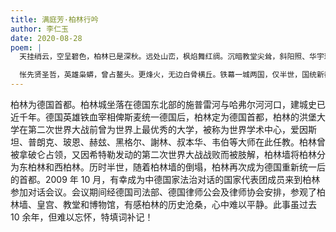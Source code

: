 ```yaml
---
title: 满庭芳·柏林行吟
author: 李仁玉
date: 2020-08-28
poem: |
  天挂绡云，空呈碧色，柏林已是深秋。远处山峦，枫焰舞红绸。沉暗教堂尖耸，斜阳照、华宇琼楼。草坪上，孩童嬉戏，群鸟唱啾啾。

  怅先贤圣哲，英雄枭蟒，曾占鳌头。更烽火，无边白骨横丘。铁幕一城两国，仅半世，国统新都。经千载，乾坤转返，古阙续风流！
---
```


柏林为德国首都。柏林城坐落在德国东北部的施普雷河与哈弗尔河河口，建城史已近千年。德国英雄铁血宰相俾斯麦统一德国后，柏林定为德国首都，柏林的洪堡大学在第二次世界大战前曾为世界上最优秀的大学，被称为世界学术中心，爱因斯坦、普朗克、玻恩、赫玆、黑格尔、謝林、叔本华、韦伯等大师在此任教。柏林曾被拿破仑占领，又因希特勒发动的第二次世界大战战败而被肢解，柏林墙将柏林分为东柏林和西柏林。历时半世，随着柏林墙的倒塌，柏林再次成为德国重新统一后的首都。2009 年 10 月，有幸成为中德国家法治对话的国家代表团成员来到柏林参加对话会议。会议期间经德国司法部、德国律师公会及律师协会安排，参观了柏林墙、皇宫、教堂和博物馆，有感柏林的历史沧桑，心中难以平静。此事虽过去 10 余年，但难以忘怀，特填词补记！
